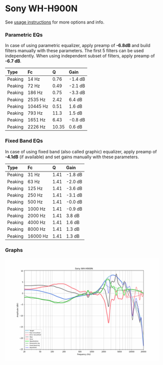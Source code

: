 # Sony WH-H900N
See [usage instructions](https://github.com/jaakkopasanen/AutoEq#usage) for more options and info.

### Parametric EQs
In case of using parametric equalizer, apply preamp of **-6.8dB** and build filters manually
with these parameters. The first 5 filters can be used independently.
When using independent subset of filters, apply preamp of **-6.7 dB**.

| Type    | Fc       |     Q | Gain    |
|:--------|:---------|:------|:--------|
| Peaking | 14 Hz    |  0.76 | -1.4 dB |
| Peaking | 72 Hz    |  0.49 | -2.1 dB |
| Peaking | 186 Hz   |  0.75 | -3.3 dB |
| Peaking | 2535 Hz  |  2.42 | 6.4 dB  |
| Peaking | 10445 Hz |  0.51 | 1.6 dB  |
| Peaking | 793 Hz   | 11.3  | 1.5 dB  |
| Peaking | 1651 Hz  |  6.43 | -0.8 dB |
| Peaking | 2226 Hz  | 10.35 | 0.6 dB  |

### Fixed Band EQs
In case of using fixed band (also called graphic) equalizer, apply preamp of **-4.1dB**
(if available) and set gains manually with these parameters.

| Type    | Fc       |    Q | Gain    |
|:--------|:---------|:-----|:--------|
| Peaking | 31 Hz    | 1.41 | -1.8 dB |
| Peaking | 63 Hz    | 1.41 | -2.0 dB |
| Peaking | 125 Hz   | 1.41 | -3.6 dB |
| Peaking | 250 Hz   | 1.41 | -3.1 dB |
| Peaking | 500 Hz   | 1.41 | -0.0 dB |
| Peaking | 1000 Hz  | 1.41 | -0.9 dB |
| Peaking | 2000 Hz  | 1.41 | 3.8 dB  |
| Peaking | 4000 Hz  | 1.41 | 1.6 dB  |
| Peaking | 8000 Hz  | 1.41 | 1.3 dB  |
| Peaking | 16000 Hz | 1.41 | 1.3 dB  |

### Graphs
![](./Sony%20WH-H900N.png)